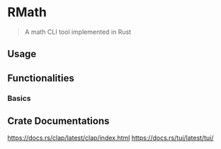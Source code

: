 # RMath
> A math CLI tool implemented in Rust

## Usage

## Functionalities
### Basics

## Crate Documentations
https://docs.rs/clap/latest/clap/index.html
https://docs.rs/tui/latest/tui/
